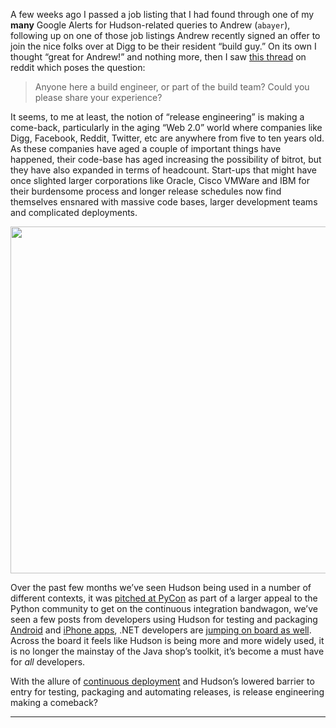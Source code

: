 A few weeks ago I passed a job listing that I had found through one of my **many** Google Alerts for Hudson-related queries to Andrew (`abayer`), following up on one of those job listings Andrew recently signed an offer to join the nice folks over at Digg to be their resident “build guy.” On its own I thought “great for Andrew!” and nothing more, then I saw [this thread](http://www.reddit.com/r/programming/comments/bi58m/anyone_here_a_build_engineer_or_part_of_the_build/) on reddit which poses the question:

> Anyone here a build engineer, or part of the build team? Could you please share your experience?

It seems, to me at least, the notion of “release engineering” is making a come-back, particularly in the aging “Web 2.0” world where companies like Digg, Facebook, Reddit, Twitter, etc are anywhere from five to ten years old. As these companies have aged a couple of important things have happened, their code-base has aged increasing the possibility of bitrot, but they have also expanded in terms of headcount. Start-ups that might have once slighted larger corporations like Oracle, Cisco VMWare and IBM for their burdensome process and longer release schedules now find themselves ensnared with massive code bases, larger development teams and complicated deployments.

[<img src="http://agentdero.cachefly.net/continuousblog/hudson_vs_buildbot.png" width="555" />](http://agentdero.cachefly.net/continuousblog/hudson_vs_buildbot.png)

Over the past few months we’ve seen Hudson being used in a number of different contexts, it was [pitched at PyCon](http://blog.hudson-ci.org/content/hudson-pycon) as part of a larger appeal to the Python community to get on the continuous integration bandwagon, we’ve seen a few posts from developers using Hudson for testing and packaging [Android](http://blog.hudson-ci.org/content/getting-started-building-android-apps-hudson) and [iPhone apps](http://manicwave.com/blog/2010/03/01/that-feels-better-cocoa-hudson-and-running-green/), .NET developers are [jumping on board as well](http://blog.bobcravens.com/2010/03/01/GettingStartedWithCIUsingHudsonForYourNETProjects.aspx). Across the board it feels like Hudson is being more and more widely used, it is no longer the mainstay of the Java shop’s toolkit, it’s become a must have for _all_ developers.

With the allure of [continuous deployment](http://timothyfitz.wordpress.com/2009/02/10/continuous-deployment-at-imvu-doing-the-impossible-fifty-times-a-day/) and Hudson’s lowered barrier to entry for testing, packaging and automating releases, is release engineering making a comeback?

---
